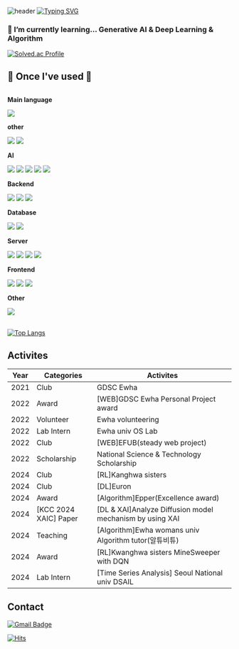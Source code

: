 ![header](https://capsule-render.vercel.app/api?type=waving&color=timeGradient&text=&animation=twinkling&height=80)
[![Typing SVG](https://readme-typing-svg.demolab.com?font=Alkatra&weight=500&size=45&duration=3500&pause=3&color=6994CDEE&center=false&vCenter=false&multiline=true&repeat=true&width=1000&height=100&lines=Welcome+to+mons-trev's+GitHub!👋)](https://git.io/typing-svg)

###  🌱 I’m currently learning... Generative AI & Deep Learning & Algorithm
  [![Solved.ac Profile](http://mazassumnida.wtf/api/v2/generate_badge?boj=bje5774)](https://solved.ac/bje5774/) </br>

## 🔨 Once I've used 🔨
<div style="display:flex; flex-direction:column; align-items:flex-start;">
  <!-- language -->
    <p><strong>Main language</strong></p>
    <div>
        <img src="https://img.shields.io/badge/cpp-7F52FF?style=flat-square&logo=cpp&logoColor=white"> 
    </div>
    <p><strong>other</strong></p>
    <div>
          <img src="https://img.shields.io/badge/python-3776AB?style=flat-square&logo=python&logoColor=white">
          <img src="https://img.shields.io/badge/java-007396?style=flat-square&logo=Java&logoColor=white"> 
    </div>
   <!-- AI -->
    <p><strong>AI</strong></p>
    <div>
        <img src="https://img.shields.io/badge/Scikitlearn-7F52FF?style=flat-square&logo=Scikit-learn&logoColor=white">
        <img src="https://img.shields.io/badge/PyTorch-3DDC84?style=flat-square&logo=PyTorch&logoColor=white">
        <img src="https://img.shields.io/badge/python-3776AB?style=flat-square&logo=python&logoColor=white"> 
        <img src="https://img.shields.io/badge/jupyter-7952B3?style=flat-square&logo=jupyter&logoColor=white">
        <img src="https://img.shields.io/badge/Google Colab-7952B3?style=flat-square&logo=Google Colab&logoColor=white">
    </div>
    <!-- Backend -->
    <p><strong>Backend</strong></p>
    <div>
        <img src="https://img.shields.io/badge/spring Boot-6DB33F?style=for-the-badge&logo=spring boot&logoColor=white"> 
        <img src="https://img.shields.io/badge/php-3DDC84?style=for-the-badge&logo=php&logoColor=white"> 
        <img src="https://img.shields.io/badge/node.js-F8DC75?style=for-the-badge&logo=node.js&logoColor=black">
    </div>
    <!-- Database -->
    <p><strong>Database</strong></p>
    <div>
        <img src="https://img.shields.io/badge/oracle-F80000?style=for-the-badge&logo=oracle&logoColor=white"> 
        <img src="https://img.shields.io/badge/mysql-4479A1?style=for-the-badge&logo=mysql&logoColor=white"> 
    </div>
    <!-- Server -->
    <p><strong>Server</strong></p>
    <div>
        <img src="https://img.shields.io/badge/linux-FCC624?style=for-the-badge&logo=linux&logoColor=black"> 
        <img src="https://img.shields.io/badge/apache tomcat-F8DC75?style=for-the-badge&logo=apachetomcat&logoColor=black">
        <img src="https://img.shields.io/badge/Amazon AWS-232F3E?style=for-the-badge&logo=amazon aws&logoColor=white">
        <img src="https://img.shields.io/badge/heroku-1572B6?style=for-the-badge&logo=heroku&logoColor=white"> 
    </div>
    <!-- Frontend -->
    <p><strong>Frontend</strong></p>
    <div>
        <img src="https://img.shields.io/badge/html-E34F26?style=flat-square&logo=html5&logoColor=white"> 
        <img src="https://img.shields.io/badge/css-1572B6?style=flat-square&logo=css3&logoColor=white"> 
        <img src="https://img.shields.io/badge/javascript-F7DF1E?style=flat-square&logo=javascript&logoColor=black"> 
    </div>
    <!-- Other -->
    <p><strong>Other</strong></p>
    <div>
        <img src="https://img.shields.io/badge/Matlab-6DB33F?style=flat-square&logo=Matlab&logoColor=white">
    </div>
   <br>
</div>

[![Top Langs](https://github-readme-stats.vercel.app/api/top-langs/?username=mons-trev&layout=compact&hide=html,Batchfile,Makefile,css,Ruby,Shell)](https://github.com/mons-trev/github-readme-stats)

## Activites
|Year|Categories|Activites|
|------|---|---|
|2021|Club|GDSC Ewha|
|2022|Award|[WEB]GDSC Ewha Personal Project award|
|2022|Volunteer|Ewha volunteering|
|2022|Lab Intern|Ewha univ OS Lab|
|2022|Club|[WEB]EFUB(steady web project)|
|2022|Scholarship|National Science & Technology Scholarship|
|2024|Club|[RL]Kanghwa sisters|
|2024|Club|[DL]Euron|
|2024|Award|[Algorithm]Epper(Excellence award)|
|2024|[KCC 2024 XAIC] Paper|[DL & XAI]Analyze Diffusion model mechanism by using XAI|
|2024|Teaching|[Algorithm]Ewha womans univ Algorithm tutor(알튜비튜)|
|2024|Award|[RL]Kwanghwa sisters MineSweeper with DQN|
|2024|Lab Intern|[Time Series Analysis] Seoul National univ DSAIL|

<!--
![My GitHub stats](https://github-readme-stats.vercel.app/api?username=mons-trev&show_icons=true&theme=radical)
-->

## Contact

[![Gmail Badge](https://img.shields.io/badge/Gmail-d14836?style=flat-square&logo=Gmail&logoColor=white&link=mailto:bje5774@gmail.com)](mailto:bje5774@gmail.com) <br>

[![Hits](https://hits.seeyoufarm.com/api/count/incr/badge.svg?url=https%3A%2F%2Fgithub.com%2Fmons-trev&count_bg=%2379C83D&title_bg=%23555555&icon=&icon_color=%23E7E7E7&title=hits&edge_flat=false)](https://hits.seeyoufarm.com)
